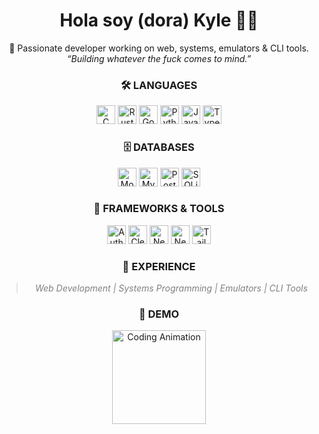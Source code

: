 <h1 align="center">Hola soy (dora) Kyle 👨‍💻</h1>

<div align="center">
  🚀 Passionate developer working on web, systems, emulators & CLI tools.  
  <br/>
  <em>“Building whatever the fuck comes to mind.”</em>
</div>

<h3 align="center">🛠️ LANGUAGES</h3>
<p align="center">
  <img src="https://img.shields.io/badge/C-00599C?style=for-the-badge&logo=c&logoColor=white" alt="C" height="30" />
  <img src="https://img.shields.io/badge/RUST-000000?style=for-the-badge&logo=rust&logoColor=white" alt="Rust" height="30" />
  <img src="https://img.shields.io/badge/GO-00ADD8?style=for-the-badge&logo=go&logoColor=white" alt="Go" height="30" />
  <img src="https://img.shields.io/badge/PYTHON-3776AB?style=for-the-badge&logo=python&logoColor=white" alt="Python" height="30" />
  <img src="https://img.shields.io/badge/JAVASCRIPT-F7DF1E?style=for-the-badge&logo=javascript&logoColor=black" alt="JavaScript" height="30" />
  <img src="https://img.shields.io/badge/TYPESCRIPT-3178C6?style=for-the-badge&logo=typescript&logoColor=white" alt="TypeScript" height="30" />
</p>

<h3 align="center">🗄️ DATABASES</h3>
<p align="center">
  <img src="https://img.shields.io/badge/MONGODB-47A248?style=for-the-badge&logo=mongodb&logoColor=white" alt="MongoDB" height="30" />
  <img src="https://img.shields.io/badge/MYSQL-4479A1?style=for-the-badge&logo=mysql&logoColor=white" alt="MySQL" height="30" />
  <img src="https://img.shields.io/badge/POSTGRESQL-336791?style=for-the-badge&logo=postgresql" alt="PostgreSQL" height="30" />
  <img src="https://img.shields.io/badge/SQLITE-003B57?style=for-the-badge&logo=sqlite&logoColor=white" alt="SQLite" height="30" />
</p>

<h3 align="center">🚀 FRAMEWORKS & TOOLS</h3>
<p align="center">
  <img src="https://img.shields.io/badge/AUTH0-EB5424?style=for-the-badge&logo=auth0&logoColor=white" alt="Auth0" height="30" />
  <img src="https://img.shields.io/badge/CLERK-000000?style=for-the-badge&logo=clerk&logoColor=white" alt="Clerk" height="30" />
  <img src="https://img.shields.io/badge/NEXT.JS-000000?style=for-the-badge&logo=next.js&logoColor=white" alt="Next.js" height="30" />
  <img src="https://img.shields.io/badge/NESTJS-E0234E?style=for-the-badge&logo=nestjs&logoColor=white" alt="NestJS" height="30" />
  <img src="https://img.shields.io/badge/TAILWIND_CSS-06B6D4?style=for-the-badge&logo=tailwind-css&logoColor=white" alt="Tailwind CSS" height="30" />
</p>

<h3 align="center">🌟 EXPERIENCE</h3>
<blockquote align="center" style="font-style: italic; color: gray;">
  Web Development | Systems Programming | Emulators | CLI Tools
</blockquote>

<h3 align="center">🚀 DEMO</h3>
<p align="center">
  <img src="https://media.giphy.com/media/3o7btPCcdNniyf0ArS/giphy.gif" alt="Coding Animation" height="150" />
</p>
